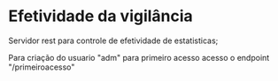 # Efetividade da vigilância

Servidor rest para controle de efetividade de estatisticas;

Para criação do usuario "adm" para primeiro acesso acesso o endpoint "/primeiroacesso" 
